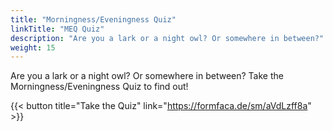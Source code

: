 ```yaml
---
title: "Morningness/Eveningness Quiz"
linkTitle: "MEQ Quiz"
description: "Are you a lark or a night owl? Or somewhere in between?"
weight: 15
---
```


Are you a lark or a night owl? Or somewhere in between?  Take the Morningness/Eveningness Quiz to find out!

{{< button title="Take the Quiz" link="https://formfaca.de/sm/aVdLzff8a" >}}

